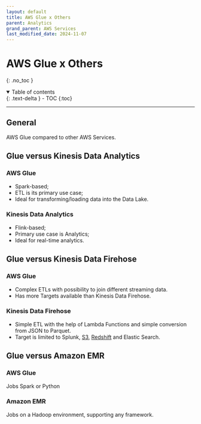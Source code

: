```yaml
---
layout: default
title: AWS Glue x Others
parent: Analytics
grand_parent: AWS Services
last_modified_date: 2024-11-07
---
```


# AWS Glue x Others
{: .no_toc }

<details open markdown="block">
  <summary>
    Table of contents
  </summary>
  {: .text-delta }
- TOC
{:toc}
</details>

---

## General

AWS Glue compared to other AWS Services.

## Glue versus Kinesis Data Analytics

### AWS Glue

- Spark-based;
- ETL is its primary use case;
- Ideal for transforming/loading data into the Data Lake.

### Kinesis Data Analytics

- Flink-based;
- Primary use case is Analytics;
- Ideal for real-time analytics.

## Glue versus Kinesis Data Firehose

### AWS Glue

- Complex ETLs with possibility to join different streaming data.
- Has more Targets available than Kinesis Data Firehose.

### Kinesis Data Firehose

- Simple ETL with the help of Lambda Functions and simple conversion from JSON to Parquet.
- Target is limited to Splunk, [S3](docs/storage/s3.html), [Redshift](docs/database/redshift.html) and Elastic Search.


## Glue versus Amazon EMR

### AWS Glue

Jobs Spark or Python

### Amazon EMR

Jobs on a Hadoop environment, supporting any framework.

